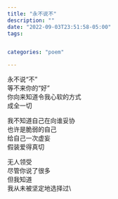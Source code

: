 ```yaml
---
title: "永不说不"
description: ""
date: "2022-09-03T23:51:58-05:00"
tags: 


categories: "poem"

---
```

永不说“不”\
等不来你的“好”\
你向来知道令我心软的方式\
成全一切

我不知道自己在向谁妥协\
也许是脆弱的自己\
给自己一次虚妄\
假装爱得真切

无人领受\
尽管你说了很多\
但我知道\
我从未被坚定地选择过\

